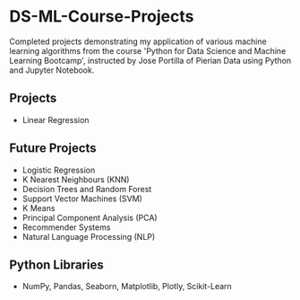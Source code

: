 # DS-ML-Course-Projects

Completed projects demonstrating my application of various machine learning algorithms from the course 'Python for Data Science and Machine Learning Bootcamp', instructed by Jose Portilla of Pierian Data using Python and Jupyter Notebook.

## Projects
- Linear Regression

## Future Projects
- Logistic Regression
- K Nearest Neighbours (KNN)
- Decision Trees and Random Forest
- Support Vector Machines (SVM)
- K Means
- Principal Component Analysis (PCA)
- Recommender Systems
- Natural Language Processing (NLP)

## Python Libraries
- NumPy, Pandas, Seaborn, Matplotlib, Plotly, Scikit-Learn
